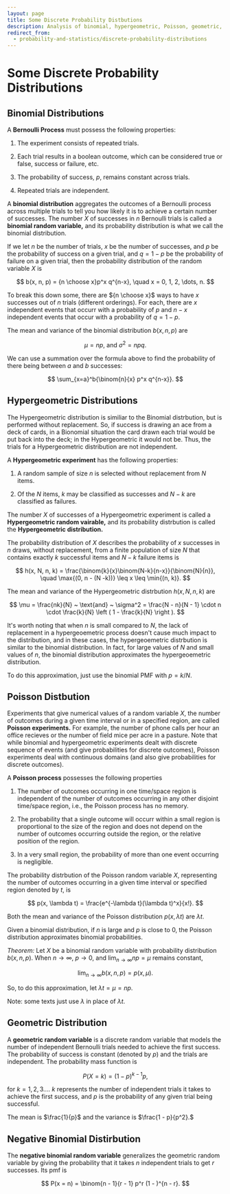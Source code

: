 ```yaml
---
layout: page
title: Some Discrete Probability Distbutions
description: Analysis of binomial, hypergeometric, Poisson, geometric, and negative binomial distributions with their probability mass functions and parameters.
redirect_from:
  - probability-and-statistics/discrete-probability-distributions
---
```


# Some Discrete Probability Distributions

## Binomial Distributions

A **Bernoulli Process** must possess the following properties:

1. The experiment consists of repeated trials.

2. Each trial results in a boolean outcome, which can be considered true or false, success or failure, etc.

3. The probability of success, $p$, remains constant across trials.

4. Repeated trials are independent.

A **binomial distribution** aggregates the outcomes of a Bernoulli process across multiple trials to tell you how likely it is to achieve a certain number of successes. The number $X$ of successes in $n$ Bernoulli trials is called a **binomial random variable,** and its probability distribution is what we call the binomial distribution.

If we let $n$ be the number of trials, $x$ be the number of successes, and $p$ be the probability of success on a given trial, and $q = 1 - p$ be the probability of failure on a given trial, then the probability distribution of the random variable $X$ is

$$ b(x, n, p) = {n \choose x}p^x q^{n-x}, \quad x = 0, 1, 2, \dots, n. $$

To break this down some, there are ${n \choose x}$ ways to have $x$ successes out of $n$ trials (different orderings). For each, there are $x$ independent events that occurr with a probability of $p$ and $n - x$ independent events that occur with a probability of $q = 1 - p.$ 

The mean and variance of the binomial distribution $b(x, n, p)$ are

$$ \mu = np, ~ \text{and} ~ \sigma^2 = npq. $$

We can use a summation over the formula above to find the probability of there being between $a$ and $b$ successes:

$$ \sum_{x=a}^b{\binom{n}{x} p^x q^{n-x}}. $$


## Hypergeometric Distributions

The Hypergeometric distribution is similiar to the Binomial distrbution, but is performed without replacement. So, if success is drawing an ace from a deck of cards, in a Bionomial situation the card drawn each trial would be put back into the deck; in the Hypergeometric it would not be. Thus, the trials for a Hypergeometric distribution are not independent.

A **Hypergeometric experiment** has the following properties:

1. A random sample of size $n$ is selected without replacement from $N$ items.

2. Of the $N$ items, $k$ may be classified as successes and $N - k$ are classified as failures.

The number $X$ of successes of a Hypergeometric experiment is called a **Hypergeometric random vairable,** and its probability distrbution is called the **Hypergeometric distribution.**

The probability distribution of $X$ describes the probability of $x$ successes in $n$ draws, without replacement, from a finite population of size $N$ that contains exactly $k$ successful items and $N - k$ failure items is

$$ h(x, N, n, k) = \frac{\binom{k}{x}\binom{N-k}{n-x}}{\binom{N}{n}}, \quad \max{(0, n - (N -k))} \leq x \leq \min{(n, k)}. $$

The mean and variance of the Hypergeometric distrbution $h(x, N, n, k)$ are

$$ \mu = \frac{nk}{N} ~ \text{and} ~ \sigma^2 = \frac{N - n}{N - 1} \cdot n \cdot \frac{k}{N} \left ( 1 - \frac{k}{N} \right ). $$

It's worth noting that when $n$ is small compared to $N$, the lack of replacement in a hypergeoemetric process doesn't cause much impact to the distribution, and in these cases, the hypergeoemetric distrbution is similar to the binomial distribution. In fact, for large values of $N$ and small values of $n$, the binomial distribution approximates the hypergeoemetric distribution.

To do this approximation, just use the binomial PMF with $p = k/N.$

## Poisson Distbution

Experiments that give numerical values of a random variable $X,$ the number of outcomes during a given time interval or in a specified region, are called **Poisson experiments.** For example, the number of phone calls per hour an office recieves or the number of field mice per acre in a pasture. Note that while binomial and hypergeometric experiments dealt with discrete sequence of events (and give probabilities for discrete outcomes), Poisson experiments deal with continuous domains (and also give probabilities for discrete outcomes).

A **Poisson process** possesses the following properties

1. The number of outcomes occurring in one time/space region is independent of the number of outcomes occurring in any other disjoint time/space region, i.e., the Poisson process has no memory.

2. The probability that a single outcome will occurr within a small region is proportional to the size of the region and does not depend on the number of outcomes occurring outside the region, or the relative position of the region.

3. In a very small region, the probability of more than one event occurring is negligible.

The probability distrbution of the Poisson random variable $X,$ representing the number of outcomes occurring in a given time interval or specified region denoted by $t,$ is

$$ p(x, \lambda t) = \frac{e^{-\lambda t}(\lambda t)^x}{x!}. $$

Both the mean and variance of the Poisson distribution $p(x, \lambda t)$ are $\lambda t.$

Given a binomial distribution, if $n$ is large and $p$ is close to 0, the Poisson distribution approximates binomial probabilities.

*Theorem:* Let $X$ be a binomial random variable with probability distribution $b(x, n, p).$ When $n \to \infty,$ $p \to 0,$ and $\lim_{n \to \infty}{np} = \mu$ remains constant,

$$ \lim_{n \to \infty}{b(x, n, p)} = p(x, \mu). $$

So, to do this approximation, let $\lambda t = \mu = np.$

Note: some texts just use $\lambda$ in place of $\lambda t.$

## Geometric Distribution

A **geometric random variable** is a discrete random variable that models the number of independent Bernoulli trials needed to achieve the first success. The probability of success is constant (denoted by $p$) and the trials are independent. The probability mass function is

$$ P(X = k) = (1 - p)^{k-1} p, $$

for $k = 1, 2, 3 \dots.$ $k$ represents the number of independent trials it takes to achieve the first success, and $p$ is the probability of any given trial being successful.

The mean is $\frac{1}{p}$ and the variance is $\frac{1 - p}{p^2}.$

## Negative Binomial Distirbution

The **negative binomial random variable** generalizes the geometric random variable by giving the probability that it takes $n$ independent trials to get $r$ successes. Its pmf is

$$ P(x = n) = \binom{n - 1}{r - 1} p^r (1 - )^{n - r}. $$

